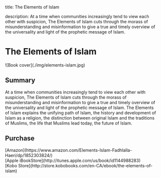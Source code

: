 title: The Elements of Islam

description: At a time when communities increasingly tend to view each other with suspicion, The Elements of Islam cuts through the morass of misunderstanding and misinformation to give a true and timely overview of the universality and light of the prophetic message of Islam.

# The Elements of Islam

<div markdown="1" class="cover-image">
![Book cover](./img/elements-islam.jpg)
</div>

## Summary

At a time when communities increasingly tend to view each other with suspicion, The Elements of Islam cuts through the morass of misunderstanding and misinformation to give a true and timely overview of the universality and light of the prophetic message of Islam. The Elements of Islam explains the unifying path of Islam, the history and development of Islam as a religion, the distinction between original Islam and the traditions of Muslims, the life that Muslims lead today, the future of Islam.

## Purchase

<div markdown="3" class="purchase-link">
[Amazon](https://www.amazon.com/Elements-Islam-Fadhlalla-Haeri/dp/1852303824/)
</div>

<div markdown="3" class="purchase-link">
[Apple iBookStore](http://itunes.apple.com/us/book/id1144988283)
</div>

<div markdown="3" class="purchase-link">
[Kobo Store](http://store.kobobooks.com/en-CA/ebook/the-elements-of-islam)
</div>


